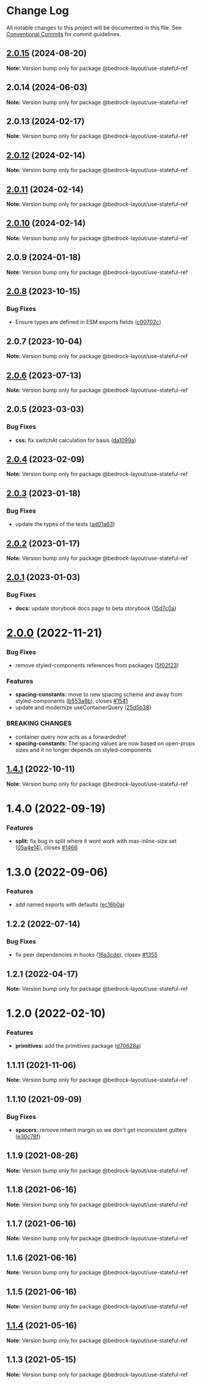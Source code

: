 # Change Log

All notable changes to this project will be documented in this file.
See [Conventional Commits](https://conventionalcommits.org) for commit guidelines.

## [2.0.15](https://github.com/Bedrock-Layouts/Bedrock/compare/@bedrock-layout/use-stateful-ref@2.0.14...@bedrock-layout/use-stateful-ref@2.0.15) (2024-08-20)

**Note:** Version bump only for package @bedrock-layout/use-stateful-ref

## 2.0.14 (2024-06-03)

**Note:** Version bump only for package @bedrock-layout/use-stateful-ref

## 2.0.13 (2024-02-17)

**Note:** Version bump only for package @bedrock-layout/use-stateful-ref

## [2.0.12](https://github.com/Bedrock-Layouts/Bedrock/compare/@bedrock-layout/use-stateful-ref@2.0.9...@bedrock-layout/use-stateful-ref@2.0.12) (2024-02-14)

**Note:** Version bump only for package @bedrock-layout/use-stateful-ref

## [2.0.11](https://github.com/Bedrock-Layouts/Bedrock/compare/@bedrock-layout/use-stateful-ref@2.0.9...@bedrock-layout/use-stateful-ref@2.0.11) (2024-02-14)

**Note:** Version bump only for package @bedrock-layout/use-stateful-ref

## [2.0.10](https://github.com/Bedrock-Layouts/Bedrock/compare/@bedrock-layout/use-stateful-ref@2.0.9...@bedrock-layout/use-stateful-ref@2.0.10) (2024-02-14)

**Note:** Version bump only for package @bedrock-layout/use-stateful-ref

## 2.0.9 (2024-01-18)

**Note:** Version bump only for package @bedrock-layout/use-stateful-ref

## [2.0.8](https://github.com/Bedrock-Layouts/Bedrock/compare/@bedrock-layout/use-stateful-ref@2.0.7...@bedrock-layout/use-stateful-ref@2.0.8) (2023-10-15)

### Bug Fixes

- Ensure types are defined in ESM exports fields ([c00702c](https://github.com/Bedrock-Layouts/Bedrock/commit/c00702cb95717810d53f88d309336a1d39512fc8))

## 2.0.7 (2023-10-04)

**Note:** Version bump only for package @bedrock-layout/use-stateful-ref

## [2.0.6](https://github.com/Bedrock-Layouts/Bedrock/compare/@bedrock-layout/use-stateful-ref@2.0.5...@bedrock-layout/use-stateful-ref@2.0.6) (2023-07-13)

**Note:** Version bump only for package @bedrock-layout/use-stateful-ref

## 2.0.5 (2023-03-03)

### Bug Fixes

- **css:** fix switchAt calculation for basis ([da1099a](https://github.com/Bedrock-Layouts/Bedrock/commit/da1099a3c0aa2c0b27e1413688c5124e3b6b5584))

## [2.0.4](https://github.com/Bedrock-Layouts/Bedrock/compare/@bedrock-layout/use-stateful-ref@2.0.3...@bedrock-layout/use-stateful-ref@2.0.4) (2023-02-09)

**Note:** Version bump only for package @bedrock-layout/use-stateful-ref

## [2.0.3](https://github.com/Bedrock-Layouts/Bedrock/compare/@bedrock-layout/use-stateful-ref@2.0.2...@bedrock-layout/use-stateful-ref@2.0.3) (2023-01-18)

### Bug Fixes

- update the types of the tests ([ad01a63](https://github.com/Bedrock-Layouts/Bedrock/commit/ad01a630de619385246733c7b15f3e38d834503c))

## [2.0.2](https://github.com/Bedrock-Layouts/Bedrock/compare/@bedrock-layout/use-stateful-ref@2.0.1...@bedrock-layout/use-stateful-ref@2.0.2) (2023-01-17)

**Note:** Version bump only for package @bedrock-layout/use-stateful-ref

## [2.0.1](https://github.com/Bedrock-Layouts/Bedrock/compare/@bedrock-layout/use-stateful-ref@1.4.1...@bedrock-layout/use-stateful-ref@2.0.1) (2023-01-03)

### Bug Fixes

- **docs:** update storybook docs page to beta storybook ([15d7c0a](https://github.com/Bedrock-Layouts/Bedrock/commit/15d7c0abd7ffc1f451f1fc3c5e151cc9004b5c9d))

# [2.0.0](https://github.com/Bedrock-Layouts/Bedrock/compare/@bedrock-layout/use-stateful-ref@1.4.1...@bedrock-layout/use-stateful-ref@2.0.0) (2022-11-21)

### Bug Fixes

- remove styled-components references from packages ([5f02f23](https://github.com/Bedrock-Layouts/Bedrock/commit/5f02f236d825ef86f3449997e017b80c78d48485))

### Features

- **spacing-constants:** move to new spacing scheme and away from styled-components ([b553a8b](https://github.com/Bedrock-Layouts/Bedrock/commit/b553a8b6b00fdc65538b39170236131f0855c111)), closes [#1541](https://github.com/Bedrock-Layouts/Bedrock/issues/1541)
- update and modernize useContainerQuery ([25d5b38](https://github.com/Bedrock-Layouts/Bedrock/commit/25d5b384b2008ede9ac92dd9200302a0e0926b87))

### BREAKING CHANGES

- container query now acts as a forwardedref
- **spacing-constants:** The spacing values are now based on open-props sizes and it no longer depends on
  styled-components

## [1.4.1](https://github.com/Bedrock-Layouts/Bedrock/compare/@bedrock-layout/use-stateful-ref@1.4.0...@bedrock-layout/use-stateful-ref@1.4.1) (2022-10-11)

**Note:** Version bump only for package @bedrock-layout/use-stateful-ref

# 1.4.0 (2022-09-19)

### Features

- **split:** fix bug in split where it wont work with max-inline-size set ([05a4e14](https://github.com/Bedrock-Layouts/Bedrock/commit/05a4e1498fda813a361b54c2a71735d2673f1109)), closes [#1466](https://github.com/Bedrock-Layouts/Bedrock/issues/1466)

# 1.3.0 (2022-09-06)

### Features

- add named exports with defaults ([ec16b0a](https://github.com/Bedrock-Layouts/Bedrock/commit/ec16b0a6fe5079199c60550eb60c8da2f7d9aa30))

## 1.2.2 (2022-07-14)

### Bug Fixes

- fix peer dependencies in hooks ([16a3cde](https://github.com/Bedrock-Layouts/Bedrock/commit/16a3cdee04996a3cc360a42720c62be44aa42b38)), closes [#1355](https://github.com/Bedrock-Layouts/Bedrock/issues/1355)

## 1.2.1 (2022-04-17)

**Note:** Version bump only for package @bedrock-layout/use-stateful-ref

# 1.2.0 (2022-02-10)

### Features

- **primitives:** add the primitives package ([d70628a](https://github.com/Bedrock-Layouts/Bedrock/commit/d70628ad84b1b995b17c223f510c6ab4303d8a3b))

## 1.1.11 (2021-11-06)

**Note:** Version bump only for package @bedrock-layout/use-stateful-ref

## 1.1.10 (2021-09-09)

### Bug Fixes

- **spacers:** remove inherit margin so we don't get inconsistent gutters ([e30c78f](https://github.com/Bedrock-Layouts/Bedrock/commit/e30c78f76eae5bbfd49e61df1cd479501ae0486b))

## 1.1.9 (2021-08-26)

**Note:** Version bump only for package @bedrock-layout/use-stateful-ref

## 1.1.8 (2021-06-16)

**Note:** Version bump only for package @bedrock-layout/use-stateful-ref

## 1.1.7 (2021-06-16)

**Note:** Version bump only for package @bedrock-layout/use-stateful-ref

## 1.1.6 (2021-06-16)

**Note:** Version bump only for package @bedrock-layout/use-stateful-ref

## 1.1.5 (2021-06-16)

**Note:** Version bump only for package @bedrock-layout/use-stateful-ref

## [1.1.4](https://github.com/Bedrock-Layouts/Bedrock/compare/@bedrock-layout/use-stateful-ref@1.1.3...@bedrock-layout/use-stateful-ref@1.1.4) (2021-05-16)

**Note:** Version bump only for package @bedrock-layout/use-stateful-ref

## 1.1.3 (2021-05-15)

**Note:** Version bump only for package @bedrock-layout/use-stateful-ref
